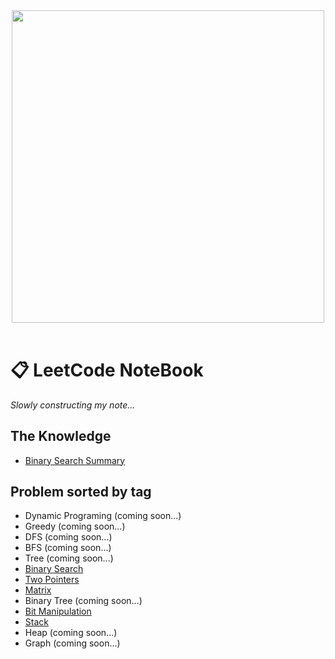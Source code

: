 <header>
    <img class="page-cover-image" src="https://www.notion.so/images/page-cover/rijksmuseum_claesz_1628.jpg" width="500" />
</header>

# 📋 LeetCode NoteBook

*Slowly constructing my note...*

## The Knowledge
- [Binary Search Summary](./fundamental%20knowledge/Binary%20Search%20Summary.md)

## Problem sorted by tag
- Dynamic Programing (coming soon...)
- Greedy (coming soon...)
- DFS (coming soon...)
- BFS (coming soon...)
- Tree (coming soon...)
- [Binary Search](./problems-by-tag/binary%20search/)
- [Two Pointers](./problems-by-tag/two%20pointers/)
- [Matrix](./problems-by-tag/matrix/)
- Binary Tree (coming soon...)
- [Bit Manipulation](./problems-by-tag/bit%20manipulation/)
- [Stack](./problems-by-tag/stack/)
- Heap (coming soon...)
- Graph (coming soon...)
